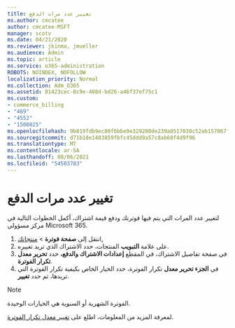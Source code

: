 ```yaml
---
title: تغيير عدد مرات الدفع
ms.author: cmcatee
author: cmcatee-MSFT
manager: scotv
ms.date: 04/21/2020
ms.reviewer: jkinma, jmueller
ms.audience: Admin
ms.topic: article
ms.service: o365-administration
ROBOTS: NOINDEX, NOFOLLOW
localization_priority: Normal
ms.collection: Adm_O365
ms.assetid: 81423cec-8c9e-408d-bd26-a46f37ef75c1
ms.custom:
- commerce_billing
- "469"
- "4552"
- "1500025"
ms.openlocfilehash: 9b819fdb9ec80f6bbe9e329280de239a0517038c52ab157867f3065505acca90
ms.sourcegitcommit: d71b18e1403859fbfc45ddd9a57c8ab68f4d9f96
ms.translationtype: MT
ms.contentlocale: ar-SA
ms.lasthandoff: 08/06/2021
ms.locfileid: "54503783"
---
```

# <a name="change-how-often-you-pay"></a>تغيير عدد مرات الدفع

لتغيير عدد المرات التي يتم فيها فوترتك ودفع قيمة اشتراك، أكمل الخطوات التالية في مركز مسؤولي Microsoft 365.

1. انتقل إلى **صفحة فوترة**  >  [منتجاتك.](https://go.microsoft.com/fwlink/p/?linkid=842054)
2. على علامة **التبويب** المنتجات، حدد الاشتراك الذي تريد تغييره.
3. في صفحة تفاصيل الاشتراك، في المقطع **إعدادات الاشتراك والدفع،** حدد **تحرير معدل تكرار الفوترة**.
4. في **الجزء تحرير معدل** تكرار الفوترة، حدد الخيار الخاص بكيفية تكرار الفوترة التي تريدها، ثم حدد **تغيير**.

> [!NOTE]
> الفوترة الشهرية أو السنوية هي الخيارات الوحيدة.

لمعرفة المزيد من المعلومات، اطلع على [تغيير معدل تكرار الفوترة](/microsoft-365/commerce/billing-and-payments/change-payment-frequency).